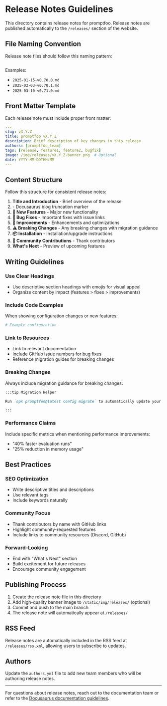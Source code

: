 # Release Notes Guidelines

This directory contains release notes for promptfoo. Release notes are published automatically to the `/releases/` section of the website.

## File Naming Convention

Release note files should follow this naming pattern:
```YYYY-MM-DD-vX.Y.Z.md
```

Examples:
- `2025-01-15-v0.70.0.md`
- `2025-02-03-v0.70.1.md`
- `2025-03-10-v0.71.0.md`

## Front Matter Template

Each release note must include proper front matter:

```yaml
---
slug: vX.Y.Z
title: promptfoo vX.Y.Z
description: Brief description of key changes in this release
authors: [promptfoo_team]
tags: [release, feature1, feature2, bugfix]
image: /img/releases/vX.Y.Z-banner.png  # Optional
date: YYYY-MM-DDTHH:MM
---
```

## Content Structure

Follow this structure for consistent release notes:

1. **Title and Introduction** - Brief overview of the release
2. **<!-- truncate -->** - Docusaurus blog truncation marker
3. **🚀 New Features** - Major new functionality
4. **🐛 Bug Fixes** - Important fixes with issue links
5. **🔧 Improvements** - Enhancements and optimizations
6. **⚠️ Breaking Changes** - Any breaking changes with migration guidance
7. **📦 Installation** - Installation/upgrade instructions
8. **🙏 Community Contributions** - Thank contributors
9. **What's Next** - Preview of upcoming features

## Writing Guidelines

### Use Clear Headings
- Use descriptive section headings with emojis for visual appeal
- Organize content by impact (features > fixes > improvements)

### Include Code Examples
When showing configuration changes or new features:

```yaml title="promptfooconfig.yaml"
# Example configuration
```

### Link to Resources
- Link to relevant documentation
- Include GitHub issue numbers for bug fixes
- Reference migration guides for breaking changes

### Breaking Changes
Always include migration guidance for breaking changes:

```markdown
:::tip Migration Helper

Run `npx promptfoo@latest config migrate` to automatically update your configuration files.

:::
```

### Performance Claims
Include specific metrics when mentioning performance improvements:
- "40% faster evaluation runs"
- "25% reduction in memory usage"

## Best Practices

### SEO Optimization
- Write descriptive titles and descriptions
- Use relevant tags
- Include keywords naturally

### Community Focus
- Thank contributors by name with GitHub links
- Highlight community-requested features
- Include links to community resources (Discord, GitHub)

### Forward-Looking
- End with "What's Next" section
- Build excitement for future releases
- Encourage community engagement

## Publishing Process

1. Create the release note file in this directory
2. Add high-quality banner image to `/static/img/releases/` (optional)
3. Commit and push to the main branch
4. The release note will automatically appear at `/releases/`

## RSS Feed

Release notes are automatically included in the RSS feed at `/releases/rss.xml`, allowing users to subscribe to updates.

## Authors

Update the `authors.yml` file to add new team members who will be authoring release notes.

---

For questions about release notes, reach out to the documentation team or refer to the [Docusaurus documentation guidelines](https://docusaurus.io/docs/blog). 